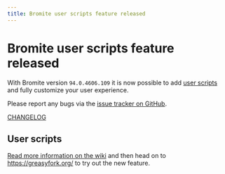```yaml
---
title: Bromite user scripts feature released
---
```

# Bromite user scripts feature released

With Bromite version `94.0.4606.109` it is now possible to add [user scripts](https://github.com/bromite/bromite/wiki/UserScripts) and fully customize your user experience.

Please report any bugs via the [issue tracker on GitHub](https://github.com/bromite/bromite/issues).

[CHANGELOG](https://github.com/bromite/bromite/blob/master/CHANGELOG.md)

## User scripts

[Read more information on the wiki](https://github.com/bromite/bromite/wiki/UserScripts) and then head on to https://greasyfork.org/ to try out the new feature.
